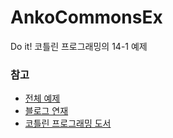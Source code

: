 # AnkoCommonsEx

Do it! 코틀린 프로그래밍의 14-1 예제

### 참고

 - [전체 예제](https://github.com/acaroom/kotlin)
 - [블로그 연재](https://acaroom.net/en/blog/youngdeok/do-it-kotlin-programming)
 - [코틀린 프로그래밍 도서](http://www.yes24.com/Product/Goods/74035266)
